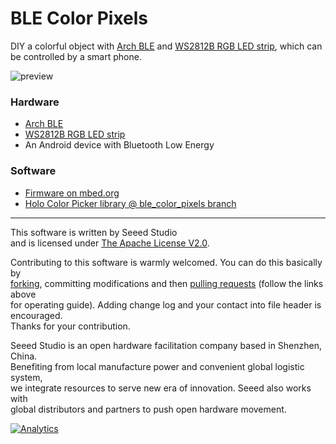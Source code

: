 BLE Color Pixels
================

DIY a colorful object with [Arch BLE][] and [WS2812B RGB LED strip][], which can be controlled by a smart phone.

![preview](http://www.seeedstudio.com/depot/images/product/arch%20ble_04.jpg)


### Hardware
+ [Arch BLE][]
+ [WS2812B RGB LED strip][]
+ An Android device with Bluetooth Low Energy


### Software
+ [Firmware on mbed.org](https://developer.mbed.org/teams/Seeed/code/BLE_Color_Pixels/)
+ [Holo Color Picker library @ ble_color_pixels branch](https://github.com/xiongyihui/HoloColorPicker/tree/ble_color_pixels)


----

This software is written by Seeed Studio<br>
and is licensed under [The Apache License V2.0](http://www.apache.org/licenses/LICENSE-2.0). 

Contributing to this software is warmly welcomed. You can do this basically by<br>
[forking](https://help.github.com/articles/fork-a-repo), committing modifications and then [pulling requests](https://help.github.com/articles/using-pull-requests) (follow the links above<br>
for operating guide). Adding change log and your contact into file header is encouraged.<br>
Thanks for your contribution.

Seeed Studio is an open hardware facilitation company based in Shenzhen, China. <br>
Benefiting from local manufacture power and convenient global logistic system, <br>
we integrate resources to serve new era of innovation. Seeed also works with <br>
global distributors and partners to push open hardware movement.<br>


[Arch BLE]: http://www.seeedstudio.com/depot/Arch-BLE-p-1998.html
[WS2812B RGB LED strip]: http://www.seeedstudio.com/depot/Digital-RGB-LED-FlexiStrip-60-LED-1-Meter-p-1666.html

[![Analytics](https://ga-beacon.appspot.com/UA-46589105-3/ble_color_pixels)](https://github.com/igrigorik/ga-beacon)
